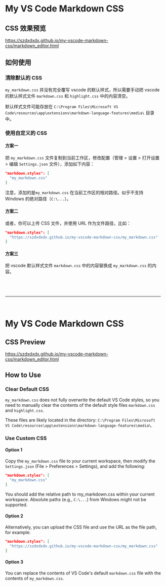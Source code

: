
# My VS Code Markdown CSS

## CSS 效果预览

https://szdxdxdx.github.io/my-vscode-markdown-css/markdown_editor.html

## 如何使用

### 清除默认的 CSS

`my_markdown.css` 并没有完全覆写 vscode 的默认样式，所以需要手动把 vscode 的默认样式文件 `markdown.css` 和 `highlight.css` 中的内容清空。

默认样式文件可能存放在 `C:\Program Files\Microsoft VS Code\resources\app\extensions\markdown-language-features\media\` 目录中。

### 使用自定义的 CSS

#### 方案一

把 `my_markdown.css` 文件复制到当前工作区，修改配置（管理 > 设置 > 打开设置 > 编辑 `Settings.json` 文件），添加如下内容：

```json
"markdown.styles": [
  "my_markdown.css"
]
```

注意，添加的是`my_markdown.css` 在当前工作区的相对路径。似乎不支持 Windows 的绝对路径（`C:\...`）。

#### 方案二

或者，你可以上传 CSS 文件，并使用 URL 作为文件路径，比如：

```json
"markdown.styles": [
  "https://szdxdxdx.github.io/my-vscode-markdown-css/my_markdown.css"
]
```

#### 方案三

把 vscode 默认样式文件 `markdown.css` 中的内容替换成 `my_markdown.css` 的内容。

<hr style="margin: 5em 0;">

# My VS Code Markdown CSS

## CSS Preview

https://szdxdxdx.github.io/my-vscode-markdown-css/markdown_editor.html

## How to Use

### Clear Default CSS

`my_markdown.css` does not fully overwrite the default VS Code styles, so you need to manually clear the contents of the default style files `markdown.css` and `highlight.css`.

These files are likely located in the directory: `C:\Program Files\Microsoft VS Code\resources\app\extensions\markdown-language-features\media\`.

### Use Custom CSS

#### Option 1

Copy the `my_markdown.css` file to your current workspace, then modify the `Settings.json` (File > Preferences > Settings), and add the following:

```json
"markdown.styles": [
  "my_markdown.css"
]
```

You should add the relative path to my_markdown.css within your current workspace. Absolute paths (e.g., `C:\...`) from Windows might not be supported.

#### Option 2

Alternatively, you can upload the CSS file and use the URL as the file path, for example:

```json
"markdown.styles": [
  "https://szdxdxdx.github.io/my-vscode-markdown-css/my_markdown.css"
]
```

#### Option 3

You can replace the contents of VS Code's default `markdown.css` file with the contents of `my_markdown.css`.

